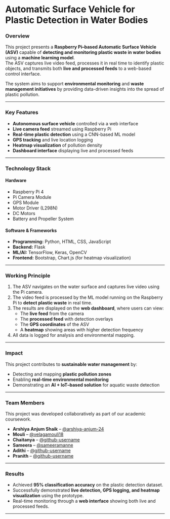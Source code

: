 # Automatic Surface Vehicle for Plastic Detection in Water Bodies  

### Overview  
This project presents a **Raspberry Pi–based Automatic Surface Vehicle (ASV)** capable of **detecting and monitoring plastic waste in water bodies** using a **machine learning model**.  
The ASV captures live video feed, processes it in real time to identify plastic objects, and transmits both **live and processed feeds** to a web-based control interface.  

The system aims to support **environmental monitoring** and **waste management initiatives** by providing data-driven insights into the spread of plastic pollution.  

---

### Key Features  
- **Autonomous surface vehicle** controlled via a web interface  
- **Live camera feed** streamed using Raspberry Pi  
- **Real-time plastic detection** using a CNN-based ML model  
- **GPS tracking** and live location logging  
- **Heatmap visualization** of pollution density  
- **Dashboard interface** displaying live and processed feeds  

---

### Technology Stack  

#### Hardware  
- Raspberry Pi 4  
- Pi Camera Module  
- GPS Module  
- Motor Driver (L298N)  
- DC Motors  
- Battery and Propeller System  

#### Software & Frameworks  
- **Programming:** Python, HTML, CSS, JavaScript  
- **Backend:** Flask  
- **ML/AI:** TensorFlow, Keras, OpenCV  
- **Frontend:** Bootstrap, Chart.js (for heatmap visualization)  

---

### Working Principle  
1. The ASV navigates on the water surface and captures live video using the Pi camera.  
2. The video feed is processed by the ML model running on the Raspberry Pi to **detect plastic waste** in real time.  
3. The results are displayed on the **web dashboard**, where users can view:  
   - The **live feed** from the camera  
   - The **processed feed** with detection overlays  
   - The **GPS coordinates** of the ASV  
   - A **heatmap** showing areas with higher detection frequency  
4. All data is logged for analysis and environmental mapping.  

---

### Impact  
This project contributes to **sustainable water management** by:  
- Detecting and mapping **plastic pollution zones**  
- Enabling **real-time environmental monitoring**  
- Demonstrating an **AI + IoT–based solution** for aquatic waste detection  

---

### Team Members  
This project was developed collaboratively as part of our academic coursework.  

- **Arshiya Anjum Shaik** – [@arshiya-anjum-24](https://github.com/arshiya-anjum-24)  
- **Mouli** – [@velagamouli18](https://github.com/)  
- **Chaitanya** – [@github-username](https://github.com/)  
- **Sameera** – [@sameeramanne](https://github.com/sameeramanne)  
- **Adithi** – [@github-username](https://github.com/)  
- **Pranith** – [@github-username](https://github.com/)  

---

### Results  
- Achieved **95% classification accuracy** on the plastic detection dataset.  
- Successfully demonstrated **live detection, GPS logging, and heatmap visualization** using the prototype.  
- Real-time monitoring through a **web interface** showing both live and processed feeds.  

---
